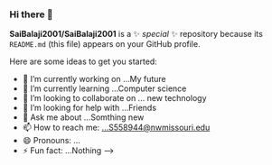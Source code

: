 ### Hi there 👋

**SaiBalaji2001/SaiBalaji2001** is a ✨ _special_ ✨ repository because its `README.md` (this file) appears on your GitHub profile.

Here are some ideas to get you started:

- 🔭 I’m currently working on ...My future
- 🌱 I’m currently learning ...Computer science
- 👯 I’m looking to collaborate on ... new technology
- 🤔 I’m looking for help with ...Friends
- 💬 Ask me about ...Somthing new
- 📫 How to reach me: ...S558944@nwmissouri.edu
- 😄 Pronouns: ...
- ⚡ Fun fact: ...Nothing
-->
